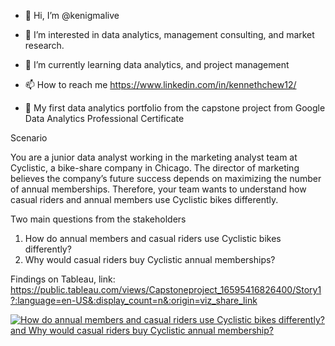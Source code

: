 - 👋 Hi, I’m @kenigmalive
- 👀 I’m interested in data analytics, management consulting, and market research.
- 🌱 I’m currently learning data analytics, and project management

- 📫 How to reach me https://www.linkedin.com/in/kennethchew12/

- 💞️ My first data analytics portfolio from the capstone project from Google Data Analytics Professional Certificate 


Scenario

You are a junior data analyst working in the marketing analyst team at Cyclistic, a bike-share company in Chicago. The director of marketing believes the company’s future success depends on maximizing the number of annual memberships. Therefore, your team wants to understand how casual riders and annual members use Cyclistic bikes differently.

Two main questions from the stakeholders
1. How do annual members and casual riders use Cyclistic bikes differently?
2. Why would casual riders buy Cyclistic annual memberships?

Findings on Tableau, link: https://public.tableau.com/views/Capstoneproject_16595416826400/Story1?:language=en-US&:display_count=n&:origin=viz_share_link
<div class='tableauPlaceholder' id='viz1659666429383' style='position: relative'><noscript><a href='#'><img alt='How do annual members and casual riders use Cyclistic bikes differently? and Why would casual riders buy Cyclistic annual membership? ' src='https:&#47;&#47;public.tableau.com&#47;static&#47;images&#47;Ca&#47;Capstoneproject_16595416826400&#47;Story1&#47;1_rss.png' style='border: none' /></a></noscript><object class='tableauViz'  style='display:none;'><param name='host_url' value='https%3A%2F%2Fpublic.tableau.com%2F' /> <param name='embed_code_version' value='3' /> <param name='site_root' value='' /><param name='name' value='Capstoneproject_16595416826400&#47;Story1' /><param name='tabs' value='no' /><param name='toolbar' value='yes' /><param name='static_image' value='https:&#47;&#47;public.tableau.com&#47;static&#47;images&#47;Ca&#47;Capstoneproject_16595416826400&#47;Story1&#47;1.png' /> <param name='animate_transition' value='yes' /><param name='display_static_image' value='yes' /><param name='display_spinner' value='yes' /><param name='display_overlay' value='yes' /><param name='display_count' value='yes' /><param name='language' value='en-US' /></object></div>                

<!---
kenigmalive/kenigmalive is a ✨ special ✨ repository because its `README.md` (this file) appears on your GitHub profile.
You can click the Preview link to take a look at your changes.
--->
